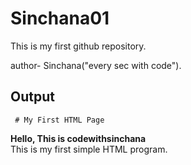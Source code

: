 # Sinchana01

This is my first github repository.

author- Sinchana("every sec with code").

## Output  

     # My First HTML Page  
**Hello, This is codewithsinchana**  
This is my first simple HTML program.

